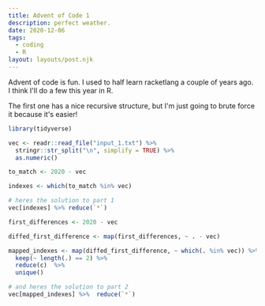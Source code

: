 ```yaml
---
title: Advent of Code 1
description: perfect weather.
date: 2020-12-06
tags:
  - coding
  - R 
layout: layouts/post.njk
---
```


Advent of code is fun. I used to half learn racketlang a couple of years ago. I think I'll do a few this year in R. 

The first one has a nice recursive structure, but I'm just going to brute force it because it's easier! 

```r
library(tidyverse)

vec <- readr::read_file("input_1.txt") %>% 
  stringr::str_split("\n", simplify = TRUE) %>%
  as.numeric()

to_match <- 2020 - vec

indexes <- which(to_match %in% vec)

# heres the solution to part 1 
vec[indexes] %>% reduce(`*`)

first_differences <- 2020 - vec

diffed_first_difference <- map(first_differences, ~ . - vec)

mapped_indexes <- map(diffed_first_difference, ~ which(. %in% vec)) %>% 
  keep(~ length(.) == 2) %>% 
  reduce(c)  %>% 
  unique()

# and heres the solution to part 2 
vec[mapped_indexes] %>%  reduce(`*`)

```
